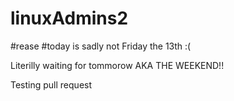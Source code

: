 # linuxAdmins2
#rease
#today is sadly not Friday the 13th :(


Literilly waiting for tommorow AKA THE WEEKEND!!




Testing pull request
